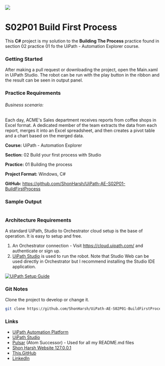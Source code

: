 ![](https://shonharsh.github.io/curriculum-vitae/Images/Banner-UiPath-02.png)

# S02P01 Build First Process

This **C#** project is my solution to the **Building The Process** practice found in section 02 practice 01 fo the UiPath - Automation Explorer course.

### Getting Started

After making a pull request or downloading the project, open the Main.xaml in UiPath Studio.  The robot can be run with the play button in the ribbon and the result can be seen in output panel.

### Practice Requirements

###### Business scenario:

Each day, ACME's Sales department receives reports from coffee shops in Excel format.
A dedicated member of the team extracts the data from each report, merges it into an Excel spreadsheet, and then creates a pivot table and a chart based on the merged data.

**Course:** UiPath - Automation Explorer

**Section:** 02 Build your first process with Studio

**Practice:** 01 Building the process

**Project Format:** Windows, C#

**GitHub:** https://github.com/ShonHarsh/UiPath-AE-S02P01-BuildFirstProcess

### Sample Output

```sh

```

### Architecture Requirements

A standard UiPath, Studio to Orchestrator cloud setup is the base of operation.  It is easy to setup and free.
1. An Orchestrator connection - Visit https://cloud.uipath.com/ and authenticate or sign up.
2. [UiPath Studio](https://www.uipath.com/product/studio) is used to run the robot.  Note that Studio Web can be used directly in Orchestrator but I recommend installing the Studio IDE application.

[![UiPath Setup Guide](https://shonharsh.github.io/curriculum-vitae/Images/Title-UiPath-Setup-Guide.png)](https://github.com/ShonHarsh/UiPath-SetupGuide)

### Git Notes

Clone the project to develop or change it.

```sh
git clone https://github.com/ShonHarsh/UiPath-AE-S02P01-BuildFirstProcess
```

### Links
- [UiPath Automation Platform](https://www.uipath.com/)
- [UiPath Studio](https://www.uipath.com/product/studio)
- [Pulsar](https://pulsar-edit.dev/) (Atom Successor) - Used for all my README.md files
- [Shon Harsh Website 127.0.0.1](https://shonharsh.github.io/curriculum-vitae/index.html)
- [This.GitHub](https://github.com/shonharsh)
- [LinkedIn](https://www.linkedin.com/in/shonharsh/)
